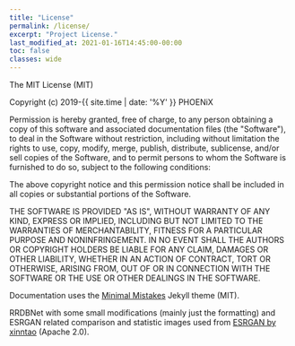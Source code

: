 ```yaml
---
title: "License"
permalink: /license/
excerpt: "Project License."
last_modified_at: 2021-01-16T14:45:00-00:00
toc: false
classes: wide
---
```


The MIT License (MIT)

Copyright (c) 2019-{{ site.time | date: '%Y' }} PHOENiX

Permission is hereby granted, free of charge, to any person obtaining a copy
of this software and associated documentation files (the "Software"), to deal
in the Software without restriction, including without limitation the rights
to use, copy, modify, merge, publish, distribute, sublicense, and/or sell
copies of the Software, and to permit persons to whom the Software is
furnished to do so, subject to the following conditions:

The above copyright notice and this permission notice shall be included in all
copies or substantial portions of the Software.

THE SOFTWARE IS PROVIDED "AS IS", WITHOUT WARRANTY OF ANY KIND, EXPRESS OR
IMPLIED, INCLUDING BUT NOT LIMITED TO THE WARRANTIES OF MERCHANTABILITY,
FITNESS FOR A PARTICULAR PURPOSE AND NONINFRINGEMENT. IN NO EVENT SHALL THE
AUTHORS OR COPYRIGHT HOLDERS BE LIABLE FOR ANY CLAIM, DAMAGES OR OTHER
LIABILITY, WHETHER IN AN ACTION OF CONTRACT, TORT OR OTHERWISE, ARISING FROM,
OUT OF OR IN CONNECTION WITH THE SOFTWARE OR THE USE OR OTHER DEALINGS IN THE
SOFTWARE.

Documentation uses the [Minimal Mistakes](https://mmistakes.github.io/minimal-mistakes)
Jekyll theme (MIT).

RRDBNet with some small modifications (mainly just the formatting) and ESRGAN related
comparison and statistic images used from [ESRGAN by xinntao](https://github.com/xinntao/ESRGAN) (Apache 2.0).
